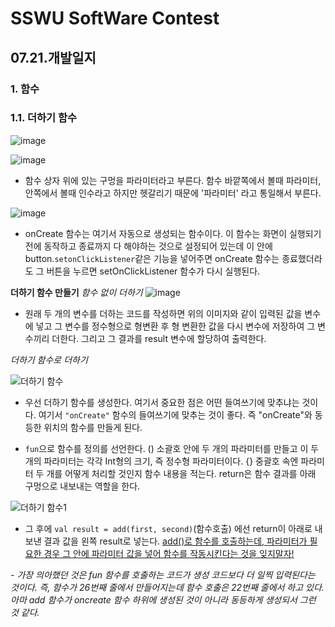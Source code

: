 # SSWU SoftWare Contest
## 07.21.개발일지

### 1. 함수 
### 1.1. 더하기 함수

![image](https://user-images.githubusercontent.com/65717358/126415144-255dbe4e-846a-4bc5-931b-d3e0d7d20c74.png)

![image](https://user-images.githubusercontent.com/65717358/126415162-7984689d-5354-48e3-ad96-0ecbda1b921a.png)


- 함수 상자 위에 있는 구멍을 파라미터라고 부른다. 함수 바깥쪽에서 볼때 파라미터, 안쪽에서 볼때 인수라고 하지만 헷갈리기 때문에 '파라미터' 라고 통일해서 부른다. 


![image](https://user-images.githubusercontent.com/65717358/126415518-c1eb9ec5-60e7-4931-8e69-0a4035543346.png)

- onCreate 함수는 여기서 자동으로 생성되는 함수이다. 이 함수는 화면이 실행되기 전에 동작하고 종료까지 다 해야하는 것으로 설정되어 있는데 이 안에 button.`setonClickListener`같은 기능을 넣어주면 onCreate 함수는 종료했더라도 그 버튼을 누르면 setOnClickListener 함수가 다시 실행된다. 

**더하기 함수 만들기**
*함수 없이 더하기*
![image](https://user-images.githubusercontent.com/65717358/126415927-32c04344-a33e-4487-8e22-973e83e80841.png)

- 원래 두 개의 변수를 더하는 코드를 작성하면 위의 이미지와 같이 입력된 값을 변수에 넣고 그 변수를 정수형으로 형변환 후 형 변환한 값을 다시 변수에 저장하여 그 변수끼리 더한다. 그리고 그 결과를 result 변수에 할당하여 출력한다. 

*더하기 함수로 더하기*

![더하기 함수](https://user-images.githubusercontent.com/65717358/126416527-e5cc522f-b03f-4a0e-9e32-ac17b234a515.png)

- 우선 더하기 함수를 생성한다. 여기서 중요한 점은 어떤 들여쓰기에 맞추냐는 것이다. 여기서 `"onCreate"` 함수의 들여쓰기에 맞추는 것이 좋다. 즉 "onCreate"와 동등한 위치의 함수를 만들게 된다. 

- `fun`으로 함수를 정의를 선언한다. () 소괄호 안에 두 개의 파라미터를 만들고 이 두 개의 파라미터는 각각 Int형의 크기, 즉 정수형 파라미터이다. {} 중괄호 속엔 파라미터 두 개를 어떻게 처리할 것인지 함수 내용을 적는다. return은 함수 결과를 아래 구멍으로 내보내는 역할을 한다. 

![더하기 함수1](https://user-images.githubusercontent.com/65717358/126416913-1f7deaeb-e3d0-409d-b20d-037f27067f65.png)

- 그 후에 `val result = add(first, second)`(함수호출) 에선 return이 아래로 내보낸 결과 값을 왼쪽 result로 넣는다. <u>add()로 함수를 호출하는데, 파라미터가 필요한 경우 그 안에 파라미터 값을 넣어 함수를 작동시킨다는 것을 잊지말자!</u>

*- 가장 의아했던 것은 fun 함수를 호출하는 코드가 생성 코드보다 더 일찍 입력된다는 것이다. 즉, 함수가 26번째 줄에서 만들어지는데 함수 호출은 22번째 줄에서 하고 있다. 아마 add 함수가 oncreate 함수 하위에 생성된 것이 아니라 동등하게 생성되서 그런 것 같다.* 

